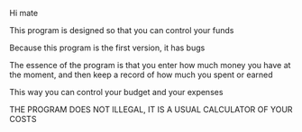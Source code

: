 Hi mate

This program is designed so that you can control your funds

Because this program is the first version, it has bugs

The essence of the program is that you enter how much money you have at the moment, and then keep a record of how much you spent or earned

This way you can control your budget and your expenses


THE PROGRAM DOES NOT ILLEGAL, IT IS A USUAL CALCULATOR OF YOUR COSTS
